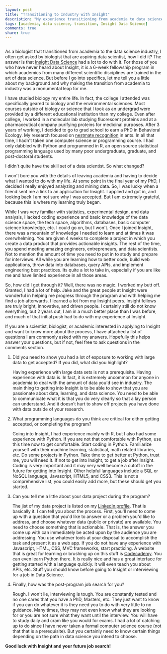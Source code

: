 ```yaml
---
layout: post
title: "Transitioning to Industry with Insight"
description: "My experience transitioning from academia to data science at Insight Data Science"
tags: [academia, data science, transition, Insight Data Science]
comments: true
share: true
---
```


<figure>
  <a href="http://http://insightdatascience.com/">
    <img src="http://anchow.files.wordpress.com/2013/10/insight.png%3Fw%3D400%26h%3D316" alt="">
  </a>
</figure>

As a biologist that transitioned from academia to the data science industry, I often get asked by biologist that are
aspiring data scientist, how I did it? The answer is that <a href="http://insightdatascience.com/">Insight Data Science</a> had a lot to do with it.
For those of you who have never heard about Insight, it is a 6-week fellowship program in which academics from many
different scientific disciplines are trained in the art of data science. But before I go into specifics, let me tell
you a little about my background and why making the transition from academia to industry was a monumental leap for me.

I have studied biology my entire life. In fact, the college I attended was specifically geared to biology and the
environmental sciences. Most courses outside of biology or science that I took as an undergrad were provided by a different
educational institution than my college. Even after college, I worked in a molecular lab studying fluorescent proteins
and at a pharmaceutical company purifying proteins for medicinal purposes. After 3 years of working, I decided to go to
grad school to earn a PhD in Behavioral Ecology. My research focused on <a href="{{ site.url }}/nestmate-recognition">nestmate recognition</a> in ants.
In all that time, I hadn't taken one computer science or programming course. I had only dabbled with Python and programmed in R,
an open source statistical programming language used by many poor undergraduate, graduate, and post-doctoral students.

I didn't quite have the skill set of a data scientist. So what changed?

I won't bore you with the details of leaving academia and having to decide what I wanted to do with my life. At some point
in the final year of my PhD, I decided I really enjoyed analyzing and mining data. So, I was lucky when a friend sent me
a link to an application for Insight. I applied and got in, and looking back I am not sure why I was accepted. But I am
extremely grateful, because this is where my learning truly began.

While I was very familiar with statistics, experimental design, and data analysis, I lacked coding experience and basic
knowledge of the data science space, the tech space, algorithms, databases, basic computer science knowledge, etc.
I could go on, but I won't. Once I joined Insight, there was a mountain of
knowledge I needed to learn and at times it was overwhelming. You are given 4 weeks to complete a project in which you
create a data product that provides actionable insights. The rest of the time, you spend meeting amazing engineers,
entrepreneurs, and data scientists. Not to mention the amount of time you need to put in to study and prepare for interviews.
All while you are learning how to better code, build web applications, throw data into databases, query APIs, and implement
engineering best practices. Its quite a lot to take in, especially if you are like me and have limited experience in all
those areas.

So, how did I get through it? Well, there was no magic. I worked my butt off. Granted, I had a lot of help. Jake and the
great people at Insight were wonderful in helping me progress through the program and with helping me find a job afterwards.
I learned a lot from my Insight peers. Insight fellows are truly bright, innovative, and driven people. I certainly still
do not know everything, but 2 years out, I am in a much better place than I was before, and much of that initial push
had to do with my experience at Insight.

If you are a scientist, biologist, or academic interested in applying to Insight and want to know more about the process,
I have attached a list of questions I am commonly asked with my answers. Hopefully this helps answer your questions, but
if not, feel free to ask questions in the comments section.

<ol>
  <li>
<p>Did you need to show you had a lot of exposure to working with large data to get accepted? If you did, what did you highlight?</p>
<p>
  Having experience with large data sets is not a prerequisite. Having experience with data is. In fact, it is extremely
  uncommon for anyone in academia to deal with the amount of data you'd see in industry. The main thing to getting into Insight
  is to be able to show that you are passionate about data, learning, and data science. You need to be able to communicate
  what it is that you do very clearly so that a lay person can understand. And it doesn't hurt to show off projects you have
  done with data outside of your research.
</p>
</li>

  <li>
  <p>
What programming languages do you think are critical for either getting accepted, or completing the program?
  </p>
  <p>
  Going into Insight, I had experience mainly with R, but I also had some experience with Python.
  If you are not that comfortable with Python, use this time now to get comfortable. Start coding in Python.
  Familiarize yourself with their machine learning, statistical, math related libraries, etc. Do some projects in Python.
  Take time to get better at Python, trust me, you will need it. If not to get into Insight, to get a job after Insight.
  Coding is very important and it may very well become a cutoff in the future for getting into Insight. Other helpful
  languages include a SQL or NoSQL language, Javascript, HTML5, and CSS3. This is not a comprehensive list, you could
  easily add more, but these should get you started.
  </p>
  </li>
  <li>
  <p>
Can you tell me a little about your data project during the program?
</p>
<p>
  The jist of my data project is listed on my <a href="http://www.linkedin.com/pub/shelby-sturgis/10/49b/a34">LinkedIn profile</a>. That is basically it. I can tell you about
  the process. First, you'll need to come up with a question that you'd like to answer or a problem you'd like to address,
  and choose whatever data (public or private) are available. You need to choose something that is actionable.
  That is, the answer you come up with can immediately be acted upon by the audience you are addressing. You use whatever
  tools at your disposal to accomplish the task and present it as a web app. If you do not have any experience with
  Javascript, HTML, CSS, MVC frameworks, start practicing. A website that is great for learning or brushing up on this stuff
  is <a href="http://www.codecademy.com/">Codecademy</a>. You can even learn Python there. It is really nice and has a great interface for getting
  started with a language quickly. It will even teach you about APIs, etc. Stuff you should know before going to
  Insight or interviewing for a job in Data Science.
  </p>
  </li>
  <li>
  <p>
Finally, how was the post-program job search for you?
</p>
<p>
  Rough. I won't lie, interviewing is tough. You are constantly tested and no one cares that you have a PhD, Masters, etc.
  They just want to know if you can do whatever it is they need you to do with very little to no guidance. Many times,
  they may not even know what they are looking for or you are not sure what they want until the interview. You will
  have to study daily and cram like you would for exams. I had a lot of catching up to do since I have never taken a formal
  computer science course (not that that is a prerequisite). But you certainly need to know certain things depending on the
  path in data science you intend to choose.
</p>
</li>
</ol>

**Good luck with Insight and your future job search!**


